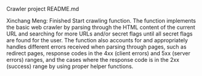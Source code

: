Crawler project README.md

Xinchang Meng: Finished Start crawling function. The function implements the basic web crawler by parsing through the HTML content of the current URL and searching for more URLs and/or secret flags until all secret flags are found for the user. The function also accounts for and appropriately handles different errors received when parsing through pages, such as redirect pages, response codes in the 4xx (client errors) and 5xx (server errors) ranges, and the cases where the response code is in the 2xx (success) range by using proper helper functions.
